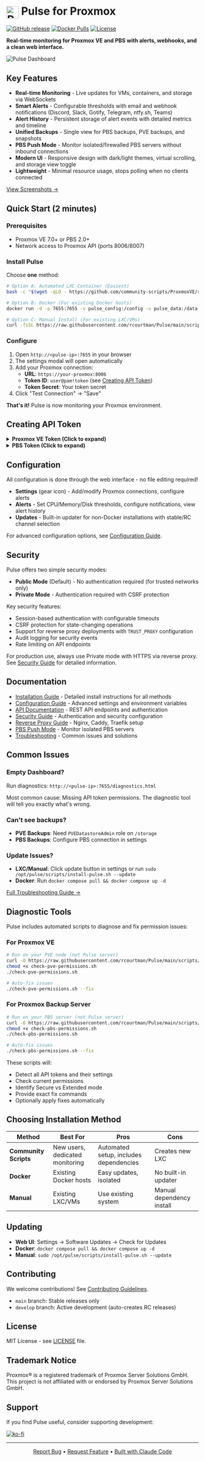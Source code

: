 # <img src="src/public/logos/pulse-logo-256x256.png" alt="Pulse Logo" width="32" height="32" style="vertical-align: middle"> Pulse for Proxmox

[![GitHub release](https://img.shields.io/github/v/release/rcourtman/Pulse)](https://github.com/rcourtman/Pulse/releases/latest)
[![Docker Pulls](https://img.shields.io/docker/pulls/rcourtman/pulse)](https://hub.docker.com/r/rcourtman/pulse)
[![License](https://img.shields.io/github/license/rcourtman/Pulse)](LICENSE)

**Real-time monitoring for Proxmox VE and PBS with alerts, webhooks, and a clean web interface.**

![Pulse Dashboard](docs/images/01-dashboard.webp)

## Key Features

- **Real-time Monitoring** - Live updates for VMs, containers, and storage via WebSockets
- **Smart Alerts** - Configurable thresholds with email and webhook notifications (Discord, Slack, Gotify, Telegram, ntfy.sh, Teams)
- **Alert History** - Persistent storage of alert events with detailed metrics and timeline
- **Unified Backups** - Single view for PBS backups, PVE backups, and snapshots
- **PBS Push Mode** - Monitor isolated/firewalled PBS servers without inbound connections
- **Modern UI** - Responsive design with dark/light themes, virtual scrolling, and storage view toggle
- **Lightweight** - Minimal resource usage, stops polling when no clients connected

[View Screenshots →](docs/SCREENSHOTS.md)

## Quick Start (2 minutes)

### Prerequisites
- Proxmox VE 7.0+ or PBS 2.0+
- Network access to Proxmox API (ports 8006/8007)

### Install Pulse

Choose **one** method:

```bash
# Option A: Automated LXC Container (Easiest)
bash -c "$(wget -qLO - https://github.com/community-scripts/ProxmoxVE/raw/main/ct/pulse.sh)"

# Option B: Docker (For existing Docker hosts)
docker run -d -p 7655:7655 -v pulse_config:/config -v pulse_data:/data rcourtman/pulse:latest

# Option C: Manual Install (For existing LXC/VMs)
curl -fsSL https://raw.githubusercontent.com/rcourtman/Pulse/main/scripts/install-pulse.sh | sudo bash
```

### Configure

1. Open `http://<pulse-ip>:7655` in your browser
2. The settings modal will open automatically
3. Add your Proxmox connection:
   - **URL**: `https://your-proxmox:8006`
   - **Token ID**: `user@pam!token` (see [Creating API Token](#creating-api-token))
   - **Token Secret**: Your token secret
4. Click "Test Connection" → "Save"

**That's it!** Pulse is now monitoring your Proxmox environment.

## Creating API Token

<details>
<summary><strong>Proxmox VE Token (Click to expand)</strong></summary>

1. In Proxmox web UI: **Datacenter → Permissions → API Tokens → Add**
2. Select user (or create new one like `pulse@pam`)
3. Token ID: `pulse`
4. **Uncheck "Privilege Separation"** (important!)
   - CLI equivalent: `pveum user token add pulse@pam pulse --privsep 0`
5. Copy the secret immediately (shown only once)
6. **Choose your permission level**:

   **Option A: Secure Mode (Recommended)**
   - Path: `/`
   - User: `pulse@pam` (not the token!)
   - Role: `PVEAuditor`
   - Propagate: Checked
   
   ✅ Monitors: VMs, containers, nodes, storage usage, PBS backups, snapshots  
   ❌ Cannot see: PVE storage backup files (.vma)
   
   **Option B: Extended Mode** (if you need PVE backup visibility)
   - First add PVEAuditor as above, then:
   - Path: `/storage` (or specific storages like `/storage/local`)
   - User: `pulse@pam`
   - Role: `PVEDatastoreAdmin`
   - Propagate: Checked
   
   ✅ Everything from Secure Mode + PVE storage backups  
   ⚠️ Token can create/delete datastores (Proxmox API limitation)

See [Security Guide](SECURITY.md#api-token-permissions-and-security) for details.

</details>

<details>
<summary><strong>PBS Token (Click to expand)</strong></summary>

```bash
# Quick setup (run on PBS):
proxmox-backup-manager user create pulse@pbs --password 'TempPass123'
proxmox-backup-manager user generate-token pulse@pbs monitoring
proxmox-backup-manager acl update /datastore DatastoreAudit --auth-id 'pulse@pbs!monitoring'

# Note: PBS tokens always need explicit permissions (no privilege separation option)
```

</details>

## Configuration

All configuration is done through the web interface - no file editing required!

- **Settings** (gear icon) - Add/modify Proxmox connections, configure alerts
- **Alerts** - Set CPU/Memory/Disk thresholds, configure notifications, view alert history
- **Updates** - Built-in updater for non-Docker installations with stable/RC channel selection

For advanced configuration options, see [Configuration Guide](docs/CONFIGURATION.md).

## Security

Pulse offers two simple security modes:

- **Public Mode** (Default) - No authentication required (for trusted networks only)
- **Private Mode** - Authentication required with CSRF protection

Key security features:
- Session-based authentication with configurable timeouts
- CSRF protection for state-changing operations
- Support for reverse proxy deployments with `TRUST_PROXY` configuration
- Audit logging for security events
- Rate limiting on API endpoints

For production use, always use Private mode with HTTPS via reverse proxy. See [Security Guide](SECURITY.md) for detailed information.


## Documentation

- [Installation Guide](docs/INSTALLATION.md) - Detailed install instructions for all methods
- [Configuration Guide](docs/CONFIGURATION.md) - Advanced settings and environment variables
- [API Documentation](docs/API.md) - REST API endpoints and authentication
- [Security Guide](SECURITY.md) - Authentication and security configuration
- [Reverse Proxy Guide](docs/REVERSE_PROXY.md) - Nginx, Caddy, Traefik setup
- [PBS Push Mode](docs/PBS_PUSH_MODE.md) - Monitor isolated PBS servers
- [Troubleshooting](docs/TROUBLESHOOTING.md) - Common issues and solutions

## Common Issues

### Empty Dashboard?
Run diagnostics: `http://<pulse-ip>:7655/diagnostics.html`

Most common cause: Missing API token permissions. The diagnostic tool will tell you exactly what's wrong.

### Can't see backups?
- **PVE Backups**: Need `PVEDatastoreAdmin` role on `/storage`
- **PBS Backups**: Configure PBS connection in settings

### Update Issues?
- **LXC/Manual**: Click update button in settings or run `sudo /opt/pulse/scripts/install-pulse.sh --update`
- **Docker**: Run `docker compose pull && docker compose up -d`

[Full Troubleshooting Guide →](docs/TROUBLESHOOTING.md)

## Diagnostic Tools

Pulse includes automated scripts to diagnose and fix permission issues:

### For Proxmox VE
```bash
# Run on your PVE node (not Pulse server)
curl -O https://raw.githubusercontent.com/rcourtman/Pulse/main/scripts/check-pve-permissions.sh
chmod +x check-pve-permissions.sh
./check-pve-permissions.sh

# Auto-fix issues
./check-pve-permissions.sh --fix
```

### For Proxmox Backup Server
```bash
# Run on your PBS server (not Pulse server)
curl -O https://raw.githubusercontent.com/rcourtman/Pulse/main/scripts/check-pbs-permissions.sh
chmod +x check-pbs-permissions.sh
./check-pbs-permissions.sh

# Auto-fix issues
./check-pbs-permissions.sh --fix
```

These scripts will:
- Detect all API tokens and their settings
- Check current permissions
- Identify Secure vs Extended mode
- Provide exact fix commands
- Optionally apply fixes automatically

## Choosing Installation Method

| Method | Best For | Pros | Cons |
|--------|----------|------|------|
| **Community Scripts** | New users, dedicated monitoring | Automated setup, includes dependencies | Creates new LXC |
| **Docker** | Existing Docker hosts | Easy updates, isolated | No built-in updater |
| **Manual** | Existing LXC/VMs | Use existing system | Manual dependency install |

## Updating

- **Web UI**: Settings → Software Updates → Check for Updates
- **Docker**: `docker compose pull && docker compose up -d`
- **Manual**: `sudo /opt/pulse/scripts/install-pulse.sh --update`

## Contributing

We welcome contributions! See [Contributing Guidelines](CONTRIBUTING.md).

- `main` branch: Stable releases only
- `develop` branch: Active development (auto-creates RC releases)

## License

MIT License - see [LICENSE](LICENSE) file.

## Trademark Notice

Proxmox® is a registered trademark of Proxmox Server Solutions GmbH. This project is not affiliated with or endorsed by Proxmox Server Solutions GmbH.

## Support

If you find Pulse useful, consider supporting development:

[![ko-fi](https://ko-fi.com/img/githubbutton_sm.svg)](https://ko-fi.com/rcourtman)

---

<p align="center">
  <a href="https://github.com/rcourtman/Pulse/issues">Report Bug</a> •
  <a href="https://github.com/rcourtman/Pulse/issues">Request Feature</a> •
  <a href="https://docs.anthropic.com/en/docs/claude-code">Built with Claude Code</a>
</p>